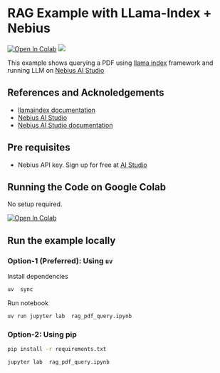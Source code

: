 # RAG Example with LLama-Index + Nebius

[![Open In Colab](https://colab.research.google.com/assets/colab-badge.svg)](https://colab.research.google.com/github/nebius/ai-studio-cookbook/blob/main/rag/rag-pdf-llama-index/rag_pdf_query.ipynb)
[![](https://img.shields.io/badge/Powered%20by-Nebius%20AI-orange?style=flat&labelColor=orange&color=green)](https://nebius.com/ai-studio)

This example shows querying a PDF using  [llama index](https://docs.llamaindex.ai/en/stable/) framework and running LLM on [Nebius AI Studio](https://studio.nebius.com/)


## References and Acknoledgements

- [llamaindex documentation](https://docs.llamaindex.ai/en/stable/)
- [Nebius AI Studio](https://studio.nebius.com/)
- [Nebius AI Studio documentation](https://docs.nebius.com/studio/inference/quickstart)

## Pre requisites

- Nebius API key.  Sign up for free at [AI Studio](https://studio.nebius.com/)


## Running the Code on Google Colab

No setup required.

[![Open In Colab](https://colab.research.google.com/assets/colab-badge.svg)](https://colab.research.google.com/github/nebius/ai-studio-cookbook/blob/main/rag/rag-pdf-llama-index/rag_pdf_query.ipynb)

## Run the example locally

### Option-1 (Preferred): Using `uv`

Install dependencies

```bash
uv  sync
```

Run notebook

```bash
uv run jupyter lab  rag_pdf_query.ipynb
```

### Option-2: Using pip

```bash
pip install -r requirements.txt
```

```bash
jupyter lab  rag_pdf_query.ipynb
```


